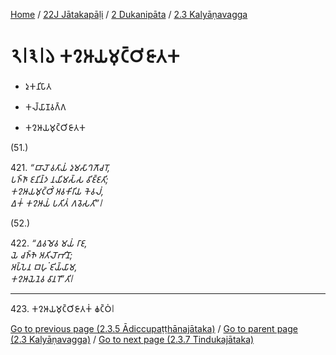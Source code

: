 
[Home](/) / [22J Jātakapāḷi](../../../22J.md) / [2 Dukanipāta](../../2.md) / [2.3 Kalyāṇavagga](../2.3.md)

# 𑁨𑁇𑁩𑁇𑁬 𑀓𑀍𑀆𑀬𑀫𑀼𑀝𑁆𑀞𑀺𑀚𑀸𑀢𑀓

* 𑀤𑀼𑀓𑀦𑀺𑀧𑀸𑀢

* 𑀓𑀮𑁆𑀬𑀸𑀡𑀯𑀕𑁆𑀕

* 𑀓𑀍𑀆𑀬𑀫𑀼𑀝𑁆𑀞𑀺𑀚𑀸𑀢𑀓

(51.)

421\. _“𑀩𑀸𑀮𑁄 𑀯𑀢𑀸𑀬𑀁 𑀤𑀼𑀫𑀲𑀸𑀔𑀕𑁄𑀘𑀭𑁄,_  
_𑀧𑀜𑁆𑀜𑀸 𑀚𑀦𑀺𑀦𑁆𑀤 𑀦𑀬𑀺𑀫𑀲𑁆𑀲 𑀯𑀺𑀚𑁆𑀚𑀢𑀺;_  
_𑀓𑀍𑀆𑀬𑀫𑀼𑀝𑁆𑀞𑀺𑀁 𑀅𑀯𑀓𑀺𑀭𑀺𑀬 𑀓𑁂𑀯𑀮𑀁,_  
_𑀏𑀓𑀁 𑀓𑀍𑀆𑀬𑀁 𑀧𑀢𑀺𑀢𑀁 𑀕𑀯𑁂𑀲𑀢𑀺”𑁇_  


(52.)

422\. _“𑀏𑀯𑀫𑁂𑀯 𑀫𑀬𑀁 𑀭𑀸𑀚,_  
_𑀬𑁂 𑀘𑀜𑁆𑀜𑁂 𑀅𑀢𑀺𑀮𑁄𑀪𑀺𑀦𑁄;_  
_𑀅𑀧𑁆𑀧𑁂𑀦 𑀩𑀳𑀼𑀁 𑀚𑀺𑀬𑁆𑀬𑀸𑀫,_  
_𑀓𑀍𑀆𑀬𑁂𑀦𑁂𑀯 𑀯𑀸𑀦𑀭𑁄”𑀢𑀺𑁇_  


---

423\. 𑀓𑀍𑀆𑀬𑀫𑀼𑀝𑁆𑀞𑀺𑀚𑀸𑀢𑀓𑀁 𑀙𑀝𑁆𑀞𑀁𑁇



[Go to previous page (2.3.5 Ādiccupaṭṭhānajātaka)](2.3.5.md) / [Go to parent page (2.3 Kalyāṇavagga)](../2.3.md) / [Go to next page (2.3.7 Tindukajātaka)](2.3.7.md)



